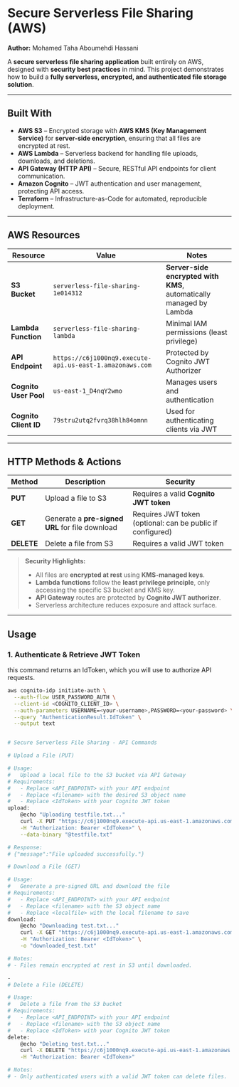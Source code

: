 # Secure Serverless File Sharing (AWS)

**Author:** Mohamed Taha Aboumehdi Hassani  

A **secure serverless file sharing application** built entirely on AWS, designed with **security best practices** in mind. This project demonstrates how to build a **fully serverless, encrypted, and authenticated file storage solution**.

---

## Built With

- **AWS S3** – Encrypted storage with **AWS KMS (Key Management Service)** for **server-side encryption**, ensuring that all files are encrypted at rest.  
- **AWS Lambda** – Serverless backend for handling file uploads, downloads, and deletions.  
- **API Gateway (HTTP API)** – Secure, RESTful API endpoints for client communication.  
- **Amazon Cognito** – JWT authentication and user management, protecting API access.  
- **Terraform** – Infrastructure-as-Code for automated, reproducible deployment.  

---

## AWS Resources

| Resource | Value | Notes |
|----------|-------|-------|
| **S3 Bucket** | `serverless-file-sharing-1e014312` | **Server-side encrypted with KMS**, automatically managed by Lambda |
| **Lambda Function** | `serverless-file-sharing-lambda` | Minimal IAM permissions (least privilege) |
| **API Endpoint** | `https://c6j1000nq9.execute-api.us-east-1.amazonaws.com` | Protected by Cognito JWT Authorizer |
| **Cognito User Pool** | `us-east-1_D4nqY2wmo` | Manages users and authentication |
| **Cognito Client ID** | `79stru2utq2fvrq38hlh84omnn` | Used for authenticating clients via JWT |

---

## HTTP Methods & Actions

| Method | Description | Security |
|--------|------------|----------|
| **PUT**    | Upload a file to S3 | Requires a valid **Cognito JWT token** |
| **GET**    | Generate a **pre-signed URL** for file download | Requires JWT token (optional: can be public if configured) |
| **DELETE** | Delete a file from S3 | Requires a valid JWT token |

> **Security Highlights:**  
> - All files are **encrypted at rest** using **KMS-managed keys**.  
> - **Lambda functions** follow the **least privilege principle**, only accessing the specific S3 bucket and KMS key.  
> - **API Gateway** routes are protected by **Cognito JWT authorizer**.  
> - Serverless architecture reduces exposure and attack surface.  

---

## Usage

### 1. Authenticate & Retrieve JWT Token
this command returns an IdToken, which you will use to authorize API requests.
```bash
aws cognito-idp initiate-auth \
  --auth-flow USER_PASSWORD_AUTH \
  --client-id <COGNITO_CLIENT_ID> \
  --auth-parameters USERNAME=<your-username>,PASSWORD=<your-password> \
  --query "AuthenticationResult.IdToken" \
  --output text


# Secure Serverless File Sharing - API Commands

# Upload a File (PUT)

# Usage:
#   Upload a local file to the S3 bucket via API Gateway
# Requirements:
#   - Replace <API_ENDPOINT> with your API endpoint
#   - Replace <filename> with the desired S3 object name
#   - Replace <IdToken> with your Cognito JWT token
upload:
	@echo "Uploading testfile.txt..."
	curl -X PUT "https://c6j1000nq9.execute-api.us-east-1.amazonaws.com/test.txt" \
	-H "Authorization: Bearer <IdToken>" \
	--data-binary "@testfile.txt"

# Response:
# {"message":"File uploaded successfully."}

# Download a File (GET)

# Usage:
#   Generate a pre-signed URL and download the file
# Requirements:
#   - Replace <API_ENDPOINT> with your API endpoint
#   - Replace <filename> with the S3 object name
#   - Replace <localfile> with the local filename to save
download:
	@echo "Downloading test.txt..."
	curl -X GET "https://c6j1000nq9.execute-api.us-east-1.amazonaws.com/test.txt" \
	-H "Authorization: Bearer <IdToken>" \
	-o "downloaded_test.txt"

# Notes:
# - Files remain encrypted at rest in S3 until downloaded.

-
# Delete a File (DELETE)

# Usage:
#   Delete a file from the S3 bucket
# Requirements:
#   - Replace <API_ENDPOINT> with your API endpoint
#   - Replace <filename> with the S3 object name
#   - Replace <IdToken> with your Cognito JWT token
delete:
	@echo "Deleting test.txt..."
	curl -X DELETE "https://c6j1000nq9.execute-api.us-east-1.amazonaws.com/test.txt" \
	-H "Authorization: Bearer <IdToken>"

# Notes:
# - Only authenticated users with a valid JWT token can delete files.  sperate codes
